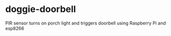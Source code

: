 # doggie-doorbell
PIR sensor turns on porch light and triggers doorbell using Raspberry Pi and esp8266
